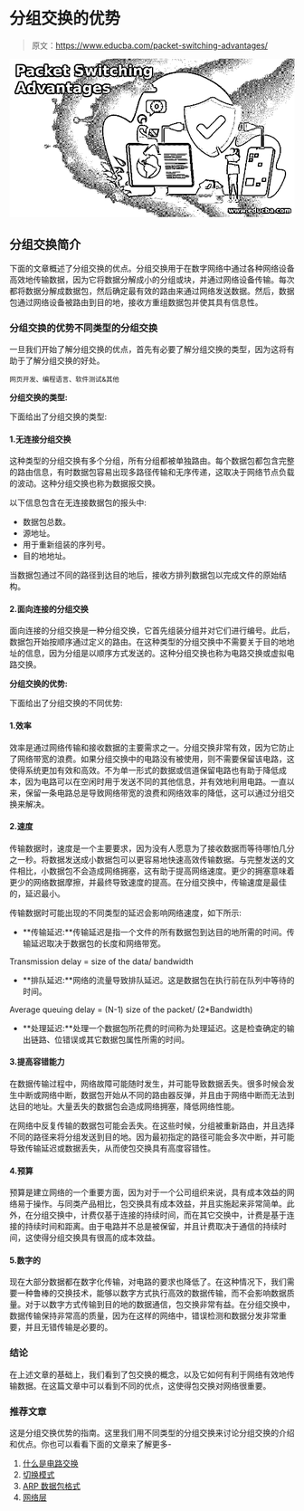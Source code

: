 # 分组交换的优势

> 原文：<https://www.educba.com/packet-switching-advantages/>

![Packet Switching Advantages](img/087fc193c17ad1fe1db8d0bbb8b58644.png)



## 分组交换简介

下面的文章概述了分组交换的优点。分组交换用于在数字网络中通过各种网络设备高效地传输数据，因为它将数据分解成小的分组或块，并通过网络设备传输。每次都将数据分解成数据包，然后确定最有效的路由来通过网络发送数据。然后，数据包通过网络设备被路由到目的地，接收方重组数据包并使其具有信息性。

### 分组交换的优势不同类型的分组交换

一旦我们开始了解分组交换的优点，首先有必要了解分组交换的类型，因为这将有助于了解分组交换的好处。

<small>网页开发、编程语言、软件测试&其他</small>

**分组交换的类型:**

下面给出了分组交换的类型:

#### 1.无连接分组交换

这种类型的分组交换有多个分组，所有分组都被单独路由。每个数据包都包含完整的路由信息，有时数据包容易出现多路径传输和无序传递，这取决于网络节点负载的波动。这种分组交换也称为数据报交换。

以下信息包含在无连接数据包的报头中:

*   数据包总数。
*   源地址。
*   用于重新组装的序列号。
*   目的地地址。

当数据包通过不同的路径到达目的地后，接收方排列数据包以完成文件的原始结构。

#### 2.面向连接的分组交换

面向连接的分组交换是一种分组交换，它首先组装分组并对它们进行编号。此后，数据包开始按顺序通过定义的路由。在这种类型的分组交换中不需要关于目的地地址的信息，因为分组是以顺序方式发送的。这种分组交换也称为电路交换或虚拟电路交换。

**分组交换的优势:**

下面给出了分组交换的不同优势:

#### 1.效率

效率是通过网络传输和接收数据的主要需求之一。分组交换非常有效，因为它防止了网络带宽的浪费。如果分组交换中的电路没有被使用，则不需要保留该电路，这使得系统更加有效和高效。不为单一形式的数据或信道保留电路也有助于降低成本，因为电路可以在空闲时用于发送不同的其他信息，并有效地利用电路。一直以来，保留一条电路总是导致网络带宽的浪费和网络效率的降低，这可以通过分组交换来解决。

#### 2.速度

传输数据时，速度是一个主要要求，因为没有人愿意为了接收数据而等待哪怕几分之一秒。将数据发送成小数据包可以更容易地快速高效传输数据。与完整发送的文件相比，小数据包不会造成网络拥塞，这有助于提高网络速度。更少的拥塞意味着更少的网络数据摩擦，并最终导致速度的提高。在分组交换中，传输速度是最佳的，延迟最小。

传输数据时可能出现的不同类型的延迟会影响网络速度，如下所示:

*   **传输延迟:**传输延迟是指一个文件的所有数据包到达目的地所需的时间。传输延迟取决于数据包的长度和网络带宽。

Transmission delay = size of the data/ bandwidth

*   **排队延迟:**网络的流量导致排队延迟。这是数据包在执行前在队列中等待的时间。

Average queuing delay = (N-1) size of the packet/ (2*Bandwidth)

*   **处理延迟:**处理一个数据包所花费的时间称为处理延迟。这是检查确定的输出链路、位错误或其它数据包属性所需的时间。

#### 3.提高容错能力

在数据传输过程中，网络故障可能随时发生，并可能导致数据丢失。很多时候会发生中断或网络中断，数据包开始从不同的路由器反弹，并且由于网络中断而无法到达目的地址。大量丢失的数据包会造成网络拥塞，降低网络性能。

在网络中反复传输的数据包可能会丢失。在这些时候，分组被重新路由，并且选择不同的路径来将分组发送到目的地。因为最初指定的路径可能会多次中断，并可能导致传输延迟或数据丢失，从而使包交换具有高度容错性。

#### 4.预算

预算是建立网络的一个重要方面，因为对于一个公司组织来说，具有成本效益的网络易于操作。与同类产品相比，包交换具有成本效益，并且实施起来非常简单。此外，在分组交换中，计费仅基于连接的持续时间，而在其它交换中，计费是基于连接的持续时间和距离。由于电路并不总是被保留，并且计费取决于通信的持续时间，这使得分组交换具有很高的成本效益。

#### 5.数字的

现在大部分数据都在数字化传输，对电路的要求也降低了。在这种情况下，我们需要一种鲁棒的交换技术，能够以数字方式执行高效的数据传输，而不会影响数据质量。对于以数字方式传输到目的地的数据通信，包交换非常有益。在分组交换中，数据传输保持非常高的质量，因为在这样的网络中，错误检测和数据分发非常重要，并且无错传输是必要的。

### 结论

在上述文章的基础上，我们看到了包交换的概念，以及它如何有利于网络有效地传输数据。在这篇文章中可以看到不同的优点，这使得包交换对网络很重要。

### 推荐文章

这是分组交换优势的指南。这里我们用不同类型的分组交换来讨论分组交换的介绍和优点。你也可以看看下面的文章来了解更多-

1.  [什么是电路交换](https://www.educba.com/what-is-circuit-switching/)
2.  [切换模式](https://www.educba.com/switching-modes/)
3.  [ARP 数据包格式](https://www.educba.com/arp-packet-format/)
4.  [网络层](https://www.educba.com/network-layer/)





